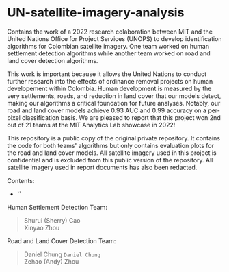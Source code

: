 # UN-satellite-imagery-analysis
Contains the work of a 2022 research colaboration between MIT and the United Nations Office for Project Services (UNOPS) to develop identification algorithms for Colombian satellite imagery. One team worked on human settlement detection algorithms while another team worked on road and land cover detection algorithms. 

This work is important because it allows the United Nations to conduct further research into the effects of ordinance removal projects on human developement within Colombia. Human development is measured by the very settlements, roads, and reduction in land cover that our models detect, making our algorithms a critical foundation for future analyses. Notably, our road and land cover models achieve 0.93 AUC and 0.99 accuracy on a per-pixel classification basis. We are pleased to report that this project won 2nd out of 21 teams at the MIT Analytics Lab showcase in 2022!

This repository is a public copy of the original private repository. It contains the code for both teams' algorithms but only contains evaluation plots for the road and land cover models. All satellite imagery used in this project is confidential and is excluded from this public version of the repository. All satellite imagery used in report documents has also been redacted.

Contents:
* ``

Human Settlement Detection Team:
> Shurui (Sherry) Cao <br /> Xinyao Zhou

Road and Land Cover Detection Team:
> Daniel Chung `Daniel Chung` <br /> Zehao (Andy) Zhou
